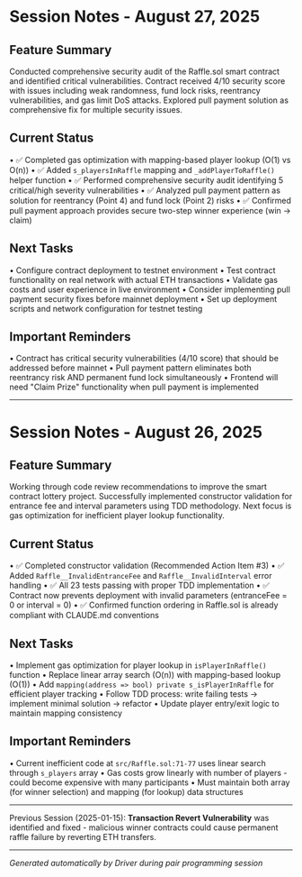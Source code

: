 # Session Notes - August 27, 2025

## Feature Summary
Conducted comprehensive security audit of the Raffle.sol smart contract and identified critical vulnerabilities. Contract received 4/10 security score with issues including weak randomness, fund lock risks, reentrancy vulnerabilities, and gas limit DoS attacks. Explored pull payment solution as comprehensive fix for multiple security issues.

## Current Status
• ✅ Completed gas optimization with mapping-based player lookup (O(1) vs O(n))
• ✅ Added `s_playersInRaffle` mapping and `_addPlayerToRaffle()` helper function
• ✅ Performed comprehensive security audit identifying 5 critical/high severity vulnerabilities
• ✅ Analyzed pull payment pattern as solution for reentrancy (Point 4) and fund lock (Point 2) risks
• ✅ Confirmed pull payment approach provides secure two-step winner experience (win → claim)

## Next Tasks
• Configure contract deployment to testnet environment
• Test contract functionality on real network with actual ETH transactions
• Validate gas costs and user experience in live environment
• Consider implementing pull payment security fixes before mainnet deployment
• Set up deployment scripts and network configuration for testnet testing

## Important Reminders
• Contract has critical security vulnerabilities (4/10 score) that should be addressed before mainnet
• Pull payment pattern eliminates both reentrancy risk AND permanent fund lock simultaneously
• Frontend will need "Claim Prize" functionality when pull payment is implemented

---

# Session Notes - August 26, 2025

## Feature Summary
Working through code review recommendations to improve the smart contract lottery project. Successfully implemented constructor validation for entrance fee and interval parameters using TDD methodology. Next focus is gas optimization for inefficient player lookup functionality.

## Current Status
• ✅ Completed constructor validation (Recommended Action Item #3)
• ✅ Added `Raffle__InvalidEntranceFee` and `Raffle__InvalidInterval` error handling
• ✅ All 23 tests passing with proper TDD implementation
• ✅ Contract now prevents deployment with invalid parameters (entranceFee = 0 or interval = 0)
• ✅ Confirmed function ordering in Raffle.sol is already compliant with CLAUDE.md conventions

## Next Tasks
• Implement gas optimization for player lookup in `isPlayerInRaffle()` function
• Replace linear array search (O(n)) with mapping-based lookup (O(1))
• Add `mapping(address => bool) private s_isPlayerInRaffle` for efficient player tracking
• Follow TDD process: write failing tests → implement minimal solution → refactor
• Update player entry/exit logic to maintain mapping consistency

## Important Reminders
• Current inefficient code at `src/Raffle.sol:71-77` uses linear search through `s_players` array
• Gas costs grow linearly with number of players - could become expensive with many participants
• Must maintain both array (for winner selection) and mapping (for lookup) data structures

---
Previous Session (2025-01-15):
**Transaction Revert Vulnerability** was identified and fixed - malicious winner contracts could cause permanent raffle failure by reverting ETH transfers.

---
*Generated automatically by Driver during pair programming session*